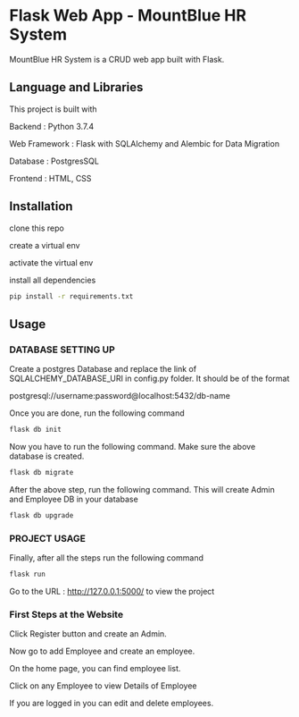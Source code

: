 # Flask Web App - MountBlue HR System

MountBlue HR System is a CRUD web app built with Flask. 


## Language and Libraries

This project is built with 

Backend : Python 3.7.4

Web Framework : Flask with SQLAlchemy and Alembic for Data Migration

Database : PostgresSQL

Frontend : HTML, CSS


## Installation

clone this repo 

create a virtual env

activate the virtual env 

install all dependencies

```bash
pip install -r requirements.txt
```

## Usage

### DATABASE SETTING UP

Create a postgres Database and replace the link of SQLALCHEMY_DATABASE_URI in config.py folder. It should be of the format 

postgresql://username:password@localhost:5432/db-name

Once you are done, run the following command 

```bash
flask db init 
```

Now you have to run the following command. Make sure the above database is created.

```bash
flask db migrate
```

After the above step, run the following command. This will create Admin and Employee DB in your database

```bash
flask db upgrade
```

### PROJECT USAGE

Finally, after all the steps run the following command

```bash
flask run
```

Go to the URL : http://127.0.0.1:5000/  to view the project


### First Steps at the Website

Click Register button and create an Admin. 

Now go to add Employee and create an employee. 

On the home page, you can find employee list. 

Click on any Employee to view Details of Employee

If you are logged in you can edit and delete employees. 


